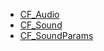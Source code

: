 - [CF_Audio](https://github.com/RandyGaul/cute_framework/blob/master/docs/audio/cf_audio.md)
- [CF_Sound](https://github.com/RandyGaul/cute_framework/blob/master/docs/audio/cf_sound.md)
- [CF_SoundParams](https://github.com/RandyGaul/cute_framework/blob/master/docs/audio/cf_soundparams.md)

